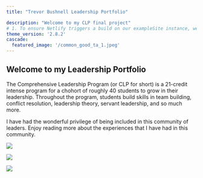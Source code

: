 ```yaml
---
title: "Trevor Bushnell Leadership Portfolio"

description: "Welcome to my CLP final project"
# 1. To ensure Netlify triggers a build on our exampleSite instance, we need to change a file in the exampleSite directory.
theme_version: '2.8.2'
cascade:
  featured_image: '/common_good_ta_1.jpeg'
---
```


## Welcome to my Leadership Portfolio

The Comprehensive Leadership Program (or CLP for short) is a 21-credit intense program for a chohort of roughly 40 students to grow in their leadership. Throughout the program, students build skills in team building, conflict resolution, leadership theory, servant leadership, and so much more. 

I have had the wonderful privilege of being included in this community of leaders. Enjoy reading more about the experiences that I have had in this community.

![](/community_choir_3.png)

![](/common_good_ta_3.jpeg)

![](/community_choir_2.png)
